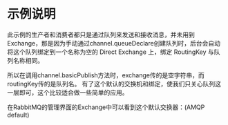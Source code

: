 # 示例说明



此示例的生产者和消费者都只是通过队列来发送和接收消息，并未用到Exchange，那是因为手动通过channel.queueDeclare创建队列时，后台会自动将这个队列绑定到一个名称为空的 Direct Exchange 上，绑定 RoutingKey 与队列名称相同。

所以在调用channel.basicPublish方法时，exchange传的是空字符串，而routingKey传的是队列名。
有了这个默认的交换机和绑定，使我们只关心队列这一层即可，这个比较适合做一些简单的应用。

在RabbitMQ的管理界面的Exchange中可以看到这个默认交换器：(AMQP default)